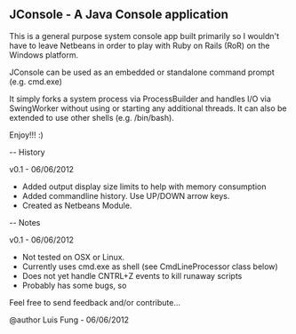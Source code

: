 JConsole - A Java Console application
-------------------------------------

This is a general purpose system console app built primarily so I wouldn't 
have to leave Netbeans in order to play with Ruby on Rails (RoR) on the Windows platform.

JConsole can be used as an embedded or standalone command prompt (e.g. cmd.exe)

It simply forks a system process via ProcessBuilder and handles I/O via
SwingWorker without using or starting any additional threads. It can also be
extended to use other shells (e.g. /bin/bash).
 
Enjoy!!! :)

-- History 

 v0.1 - 06/06/2012
 - Added output display size limits to help with memory consumption
 - Added commandline history. Use UP/DOWN arrow keys. 
 - Created as Netbeans Module.

-- Notes 

v0.1 - 06/06/2012
- Not tested on OSX or Linux. 
- Currently uses cmd.exe as shell (see CmdLineProcessor class below) 
- Does not yet handle CNTRL+Z events to kill runaway scripts
- Probably has some bugs, so


Feel free to send feedback and/or contribute...


@author Luis Fung - 06/06/2012
